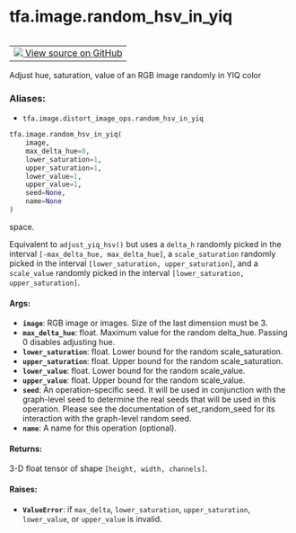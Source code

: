 <div itemscope itemtype="http://developers.google.com/ReferenceObject">
<meta itemprop="name" content="tfa.image.random_hsv_in_yiq" />
<meta itemprop="path" content="Stable" />
</div>

# tfa.image.random_hsv_in_yiq


<table class="tfo-notebook-buttons tfo-api" align="left">

<td>
  <a target="_blank" href="https://github.com/tensorflow/addons/tree/r0.5/tensorflow_addons/image/distort_image_ops.py#L28-L106">
    <img src="https://www.tensorflow.org/images/GitHub-Mark-32px.png" />
    View source on GitHub
  </a>
</td></table>



Adjust hue, saturation, value of an RGB image randomly in YIQ color

### Aliases:

* `tfa.image.distort_image_ops.random_hsv_in_yiq`


``` python
tfa.image.random_hsv_in_yiq(
    image,
    max_delta_hue=0,
    lower_saturation=1,
    upper_saturation=1,
    lower_value=1,
    upper_value=1,
    seed=None,
    name=None
)
```



<!-- Placeholder for "Used in" -->
space.

Equivalent to `adjust_yiq_hsv()` but uses a `delta_h` randomly
picked in the interval `[-max_delta_hue, max_delta_hue]`, a
`scale_saturation` randomly picked in the interval
`[lower_saturation, upper_saturation]`, and a `scale_value`
randomly picked in the interval `[lower_saturation, upper_saturation]`.

#### Args:


* <b>`image`</b>: RGB image or images. Size of the last dimension must be 3.
* <b>`max_delta_hue`</b>: float. Maximum value for the random delta_hue. Passing 0
  disables adjusting hue.
* <b>`lower_saturation`</b>: float. Lower bound for the random scale_saturation.
* <b>`upper_saturation`</b>: float. Upper bound for the random scale_saturation.
* <b>`lower_value`</b>: float. Lower bound for the random scale_value.
* <b>`upper_value`</b>: float. Upper bound for the random scale_value.
* <b>`seed`</b>: An operation-specific seed. It will be used in conjunction
  with the graph-level seed to determine the real seeds that will be
  used in this operation. Please see the documentation of
  set_random_seed for its interaction with the graph-level random seed.
* <b>`name`</b>: A name for this operation (optional).


#### Returns:

3-D float tensor of shape `[height, width, channels]`.



#### Raises:


* <b>`ValueError`</b>: if `max_delta`, `lower_saturation`, `upper_saturation`,
  `lower_value`, or `upper_value` is invalid.